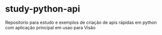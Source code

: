 # study-python-api

Repositorio para estudo e exemplos de criação de apis rápidas em python com aplicação principal em usao para Visão
